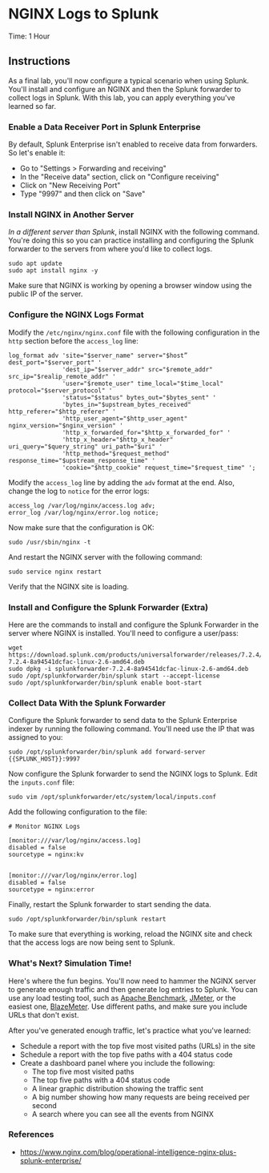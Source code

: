 # NGINX Logs to Splunk
Time: 1 Hour

## Instructions
As a final lab, you'll now configure a typical scenario when using Splunk. You'll install and configure an NGINX and then the Splunk forwarder to collect logs in Splunk. With this lab, you can apply everything you've learned so far.

### Enable a Data Receiver Port in Splunk Enterprise
By default, Splunk Enterprise isn't enabled to receive data from forwarders. So let's enable it:

- Go to "Settings > Forwarding and receiving"
- In the "Receive data" section, click on "Configure receiving"
- Click on "New Receiving Port"
- Type "9997" and then click on "Save"

### Install NGINX in Another Server
*In a different server than Splunk*, install NGINX with the following command. You're doing this so you can practice installing and configuring the Splunk forwarder to the servers from where you'd like to collect logs.

```
sudo apt update
sudo apt install nginx -y
```

Make sure that NGINX is working by opening a browser window using the public IP of the server.

### Configure the NGINX Logs Format
Modify the `/etc/nginx/nginx.conf` file with the following configuration in the `http` section before the `access_log` line:

```
log_format adv 'site="$server_name" server="$host” dest_port="$server_port" '
               'dest_ip="$server_addr" src="$remote_addr" src_ip="$realip_remote_addr" '
               'user="$remote_user" time_local="$time_local" protocol="$server_protocol" '
               'status="$status" bytes_out="$bytes_sent" '
               'bytes_in="$upstream_bytes_received" http_referer="$http_referer" '
               'http_user_agent="$http_user_agent" nginx_version="$nginx_version" '
               'http_x_forwarded_for="$http_x_forwarded_for" '
               'http_x_header="$http_x_header" uri_query="$query_string" uri_path="$uri" '
               'http_method="$request_method" response_time="$upstream_response_time" '
               'cookie="$http_cookie" request_time="$request_time" ';
```

Modify the `access_log` line by adding the `adv` format at the end. Also, change the log to `notice` for the error logs:

```
access_log /var/log/nginx/access.log adv;
error_log /var/log/nginx/error.log notice;
```

Now make sure that the configuration is OK:

```
sudo /usr/sbin/nginx -t
```

And restart the NGINX server with the following command:

```
sudo service nginx restart
```

Verify that the NGINX site is loading.

### Install and Configure the Splunk Forwarder (Extra)
Here are the commands to install and configure the Splunk Forwarder in the server where NGINX is installed. You'll need to configure a user/pass:

```
wget https://download.splunk.com/products/universalforwarder/releases/7.2.4/linux/splunkforwarder-7.2.4-8a94541dcfac-linux-2.6-amd64.deb
sudo dpkg -i splunkforwarder-7.2.4-8a94541dcfac-linux-2.6-amd64.deb
sudo /opt/splunkforwarder/bin/splunk start --accept-license
sudo /opt/splunkforwarder/bin/splunk enable boot-start
```

### Collect Data With the Splunk Forwarder
Configure the Splunk forwarder to send data to the Splunk Enterprise indexer by running the following command. You'll need use the IP that was assigned to you:

```
sudo /opt/splunkforwarder/bin/splunk add forward-server {{SPLUNK_HOST}}:9997
```

Now configure the Splunk forwarder to send the NGINX logs to Splunk. Edit the `inputs.conf` file:

```
sudo vim /opt/splunkforwarder/etc/system/local/inputs.conf
```

Add the following configuration to the file:

```
# Monitor NGINX Logs

[monitor:///var/log/nginx/access.log]
disabled = false
sourcetype = nginx:kv


[monitor:///var/log/nginx/error.log]
disabled = false
sourcetype = nginx:error
```

Finally, restart the Splunk forwarder to start sending the data.

```
sudo /opt/splunkforwarder/bin/splunk restart
```

To make sure that everything is working, reload the NGINX site and check that the access logs are now being sent to Splunk.

### What's Next? Simulation Time!
Here's where the fun begins. You'll now need to hammer the NGINX server to generate enough traffic and then generate log entries to Splunk. You can use any load testing tool, such as [Apache Benchmark](https://httpd.apache.org/docs/2.4/programs/ab.html), [JMeter](https://jmeter.apache.org/), or the easiest one, [BlazeMeter](https://www.blazemeter.com/). Use different paths, and make sure you include URLs that don't exist.

After you've generated enough traffic, let's practice what you've learned:

- Schedule a report with the top five most visited paths (URLs) in the site
- Schedule a report with the top five paths with a 404 status code
- Create a dashboard panel where you include the following:
    - The top five most visited paths
    - The top five paths with a 404 status code
    - A linear graphic distribution showing the traffic sent
    - A big number showing how many requests are being received per second
    - A search where you can see all the events from NGINX

### References
- https://www.nginx.com/blog/operational-intelligence-nginx-plus-splunk-enterprise/
